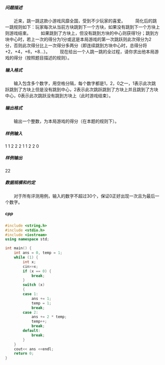 ##### 问题描述
　　近来，跳一跳这款小游戏风靡全国，受到不少玩家的喜爱。
　　简化后的跳一跳规则如下：玩家每次从当前方块跳到下一个方块，如果没有跳到下一个方块上则游戏结束。
　　如果跳到了方块上，但没有跳到方块的中心则获得1分；跳到方块中心时，若上一次的得分为1分或这是本局游戏的第一次跳跃则此次得分为2分，否则此次得分比上一次得分多两分（即连续跳到方块中心时，总得分将+2，+4，+6，+8...）。
　　现在给出一个人跳一跳的全过程，请你求出他本局游戏的得分（按照题目描述的规则）。
##### 输入格式
　　输入包含多个数字，用空格分隔，每个数字都是1，2，0之一，1表示此次跳跃跳到了方块上但是没有跳到中心，2表示此次跳跃跳到了方块上并且跳到了方块中心，0表示此次跳跃没有跳到方块上（此时游戏结束）。
##### 输出格式
　　输出一个整数，为本局游戏的得分（在本题的规则下）。
##### 样例输入
1 1 2 2 2 1 1 2 2 0
##### 样例输出
22
##### 数据规模和约定
　　对于所有评测用例，输入的数字不超过30个，保证0正好出现一次且为最后一个数字。
##### cpp
```c++
#include <string.h>
#include <stdio.h>
#include <iostream>
using namespace std;

int main() {
    int ans = 0, temp = 1;
    while (1) {
        int x;
        cin>>x;
        if (x == 0) {
            break;
        }
        switch (x)
        {
        case 1:
            ans += 1;
            temp = 1;
            break;
        case 2:
            ans += 2 * temp;
            temp++;
            break;
        default:
            break;
        }
    }
    cout<< ans <<endl;
    return 0;
}
```